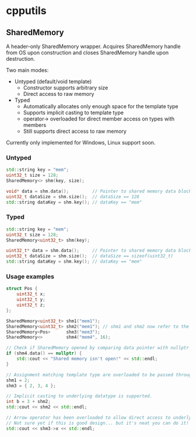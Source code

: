 # cpputils

## SharedMemory

A header-only SharedMemory wrapper. Acquires SharedMemory handle from OS upon construction and closes SharedMemory handle upon destruction.

Two main modes:

- Untyped (default/void template)
  - Constructor supports arbitrary size
  - Direct access to raw memory
- Typed
  - Automatically allocates only enough space for the template type
  - Supports implicit casting to template type
  - operator-> overloaded for direct member access on types with members
  - Still supports direct access to raw memory

Currently only implemented for Windows, Linux support soon.

### Untyped

```cpp
std::string key = "mem";
uint32_t size = 128;
SharedMemory<> shm(key, size);

void* data = shm.data();         // Pointer to shared memory data block
uint32_t dataSize = shm.size();  // dataSize == 128
std::string dataKey = shm.key(); // dataKey == "mem"
```

### Typed

```cpp
std::string key = "mem";
uint32_t size = 128;
SharedMemory<uint32_t> shm(key);

uint32_t* data = shm.data();     // Pointer to shared memory data block
uint32_t dataSize = shm.size();  // dataSize == sizeof(uint32_t)
std::string dataKey = shm.key(); // dataKey == "mem"
```

### Usage examples

```cpp
struct Pos {
    uint32_t x;
    uint32_t y;
    uint32_t z;
};

SharedMemory<uint32_t> shm1("mem1");
SharedMemory<uint32_t> shm2("mem1"); // shm1 and shm2 now refer to the same memory.
SharedMemory<Pos>      shm3("mem3");
SharedMemory<>         shm4("mem4", 16);

// Check if SharedMemory opened by comparing data pointer with nullptr
if (shm4.data() == nullptr) {
    std::cout << "Shared memory isn't open!" << std::endl;
}

// Assignment matching template type are overloaded to be passed through to the underlying datatype
shm1 = 2;
shm3 = { 2, 3, 4 };

// Implicit casting to underlying datatype is supported.
int b = 3 + shm2;
std::cout << shm2 << std::endl;

// Arrow operator has been overloaded to allow direct access to underlying datatype (provided it is a type with members)
// Not sure yet if this is good design... but it's neat you can do it!
std::cout << shm3->x << std::endl;
```
